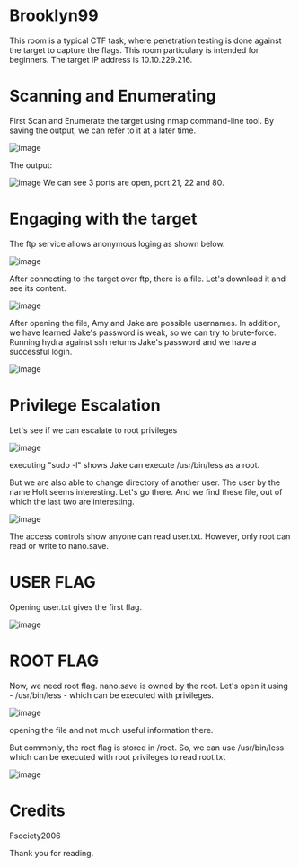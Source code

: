 # Brooklyn99 
This room is a typical CTF task, where penetration testing is done against the target to capture the flags. This room particulary is intended for beginners.
The target IP address is 10.10.229.216.

# Scanning and Enumerating
First Scan and Enumerate the target using nmap command-line tool. By saving the output, we can refer to it at a later time.

![image](https://github.com/benichi2022/securewriteup-tryhackme/assets/113864743/a455e86e-8f26-43af-a9a9-95c134973fd0)

The output:

![image](https://github.com/benichi2022/securewriteup-tryhackme/assets/113864743/565bb803-cf78-4326-bcfe-5950aa4c5652)
We can see 3 ports are open, port 21, 22 and 80. 

# Engaging with the target
The ftp service allows anonymous loging as shown below.

![image](https://github.com/benichi2022/securewriteup-tryhackme/assets/113864743/a068a4a2-731b-4367-8a9c-31f40070ef14)

After connecting to the target over ftp, there is a file. Let's download it and see its content.

![image](https://github.com/benichi2022/securewriteup-tryhackme/assets/113864743/bd5f0226-8531-4749-aaa2-ac663458d714)

After opening the file, Amy and Jake are possible usernames. In addition, we have learned Jake's password is weak, so we can try to brute-force.
Running hydra against ssh returns Jake's password and we have a successful login.

![image](https://github.com/benichi2022/securewriteup-tryhackme/assets/113864743/1136bae8-d3fd-4405-93e1-009bbce10aa3)

# Privilege Escalation
Let's see if we can escalate to root privileges

![image](https://github.com/benichi2022/securewriteup-tryhackme/assets/113864743/8e1d4d70-5dca-40c4-a0bd-d1574f4a1ddf)

executing "sudo -l" shows Jake can execute /usr/bin/less as a root.

But we are also able to change directory of another user. The user by the name Holt seems interesting. Let's go there.
And we find these file, out of which the last two are interesting.

![image](https://github.com/benichi2022/securewriteup-tryhackme/assets/113864743/839f21ce-312b-4ec7-b614-efb9f3fe53e7)

The access controls show anyone can read user.txt. However, only root can read or write to nano.save.

# USER FLAG

Opening user.txt gives the first flag.

![image](https://github.com/benichi2022/securewriteup-tryhackme/assets/113864743/9ab897be-5345-4432-b899-8a47951af8ff)

# ROOT FLAG

Now, we need root flag. nano.save is owned by the root. Let's open it using - /usr/bin/less - which can be executed with privileges.

![image](https://github.com/benichi2022/securewriteup-tryhackme/assets/113864743/3f99e815-b0a1-4377-b87a-8d76fa31f7a5)

opening the file and not much useful information there. 

But commonly, the root flag is stored in /root. So, we can use /usr/bin/less which can be executed with root privileges to read root.txt

![image](https://github.com/benichi2022/securewriteup-tryhackme/assets/113864743/a26e90c3-0131-4ed1-93c3-8905a159ba29)

# Credits
 Fsociety2006

Thank you for reading.





























